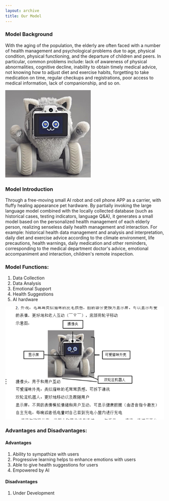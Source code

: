 ```yaml
---
layout: archive
title: Our Model
---
```


### Model Background
With the aging of the population, the elderly are often faced with a number of health management and psychological problems due to age, physical condition, physical functioning, and the departure of children and peers. In particular, common problems include: lack of awareness of physical abnormalities, cognitive decline, inability to obtain timely medical advice, not knowing how to adjust diet and exercise habits, forgetting to take medication on time, regular checkups and registrations, poor access to medical information, lack of companionship, and so on.

![Model](1.png)

### Model Introduction
Through a free-moving small AI robot and cell phone APP as a carrier, with fluffy healing appearance pet hardware. By partially invoking the large language model combined with the locally collected database (such as historical cases, testing indicators, language Q&A), it generates a small model based on the personalized health management of each elderly person, realizing senseless daily health management and interaction. For example: historical health data management and analysis and interpretation, daily diet and exercise advice according to the climate environment, life precautions, health warnings, daily medication and other reminders, corresponding to the medical department doctor's advice, emotional accompaniment and interaction, children's remote inspection.

### Model Functions:
1. Data Collection
2. Data Analysis
3. Emotional Support
4. Health Suggestions
5. AI hardware

![Model2](2.png)


### Advantages and Disadvantages:
#### Advantages
1. Ability to sympathize with users
2. Progressive learning helps to enhance emotions with users
3. Able to give health suggestions for users
4. Empowered by AI
#### Disadvantages
1. Under Development
